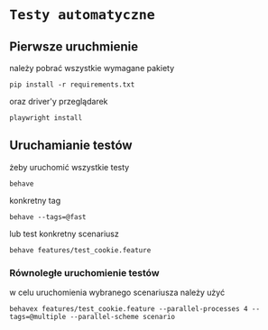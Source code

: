 # ```Testy automatyczne```

## Pierwsze uruchmienie
należy pobrać wszystkie wymagane pakiety
```commandline
pip install -r requirements.txt
```
oraz driver'y przeglądarek
```commandline
playwright install
```
## Uruchamianie testów
żeby uruchomić wszystkie testy
```commandline
behave
```
konkretny tag
```commandline
behave --tags=@fast
```
lub test konkretny scenariusz
```commandline
behave features/test_cookie.feature 
```
### Równoległe uruchomienie testów
w celu uruchomienia wybranego scenariusza należy użyć
```commandline
behavex features/test_cookie.feature --parallel-processes 4 --tags=@multiple --parallel-scheme scenario
```